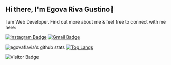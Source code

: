 ## Hi there, I'm Egova Riva Gustino👋

I am Web Developer. Find out more about me & feel free to connect with me here:

[![Instagram Badge](https://img.shields.io/badge/-egovaflavia-ff69b4?style=flat-square&logo=instagram&logoColor=white&link=https://www.instagram.com/egovaflavia/)](https://www.instagram.com/egovaflavia/)
[![Gmail Badge](https://img.shields.io/badge/-egovaflavia@gmail.com-c14438?style=flat-square&logo=Gmail&logoColor=white&link=mailto:egovaflavia@gmail.com)](mailto:egovaflavia@gmail.com)

![egovaflavia's github stats](https://github-readme-stats.vercel.app/api?username=egovaflavia&show_icons=true&theme=light) [![Top Langs](https://github-readme-stats.vercel.app/api/top-langs/?username=egovaflavia&layout=compact)](https://github.com/egovaflavia/github-readme-stats) 

![Visitor Badge](https://visitor-badge.laobi.icu/badge?page_id=egovaflavia)
